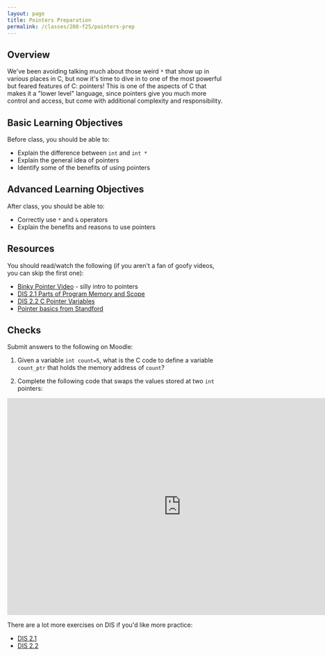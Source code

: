 ```yaml
---
layout: page
title: Pointers Preparation
permalink: /classes/208-f25/pointers-prep
---
```


## Overview
We've been avoiding talking much about those weird `*` that show up in various places in C, but now it's time to dive in to one of the most powerful but feared features of C: pointers! This is one of the aspects of C that makes it a "lower level" language, since pointers give you much more control and access, but come with additional complexity and responsibility.

## Basic Learning Objectives
Before class, you should be able to:
* Explain the difference between `int` and `int *`
* Explain the general idea of pointers
* Identify some of the benefits of using pointers

## Advanced Learning Objectives
After class, you should be able to:
* Correctly use `*` and `&` operators
* Explain the benefits and reasons to use pointers

## Resources
You should read/watch the following (if you aren't a fan of goofy videos, you can skip the first one):
* [Binky Pointer Video](https://www.youtube.com/watch?v=5VnDaHBi8dM) - silly intro to pointers
* [DIS 2.1 Parts of Program Memory and Scope](https://diveintosystems.org/book/C2-C_depth/scope_memory.html)
* [DIS 2.2 C Pointer Variables](https://diveintosystems.org/book/C2-C_depth/pointers.html)
* [Pointer basics from Standford](http://cslibrary.stanford.edu/106/)



## Checks
Submit answers to the following on Moodle:
1. Given a variable `int count=5`, what is the C code to define a variable `count_ptr` that holds the memory address of `count`?

2. Complete the following code that swaps the values stored at two `int` pointers: 

<iframe width="800" height="500" frameborder="0" src="https://pythontutor.com/iframe-embed.html#code=//void%20swap%28%20%3F%3F%20a,%20%3F%3F%20b%29%20%7B%0A%0A//%7D%0A%0Aint%20main%28%29%20%7B%0A%20%20int%20first%20%3D%201%3B%0A%20%20int%20second%20%3D%202%3B%0A%20%20%0A%20%20//swap%28%3F%3F,%20%3F%3F%29%3B%0A%20%20//first%20should%20now%20hold%202%20and%20second%20should%20hold%201%0A%0A%20%20return%200%3B%0A%7D&codeDivHeight=400&codeDivWidth=350&cumulative=false&curInstr=0&heapPrimitives=true&origin=opt-frontend.js&py=c_gcc9.3.0&rawInputLstJSON=%5B%5D&textReferences=false"> </iframe>

There are a lot more exercises on DIS if you'd like more practice:
* [DIS 2.1](http://runestone.cs.swarthmore.edu/DIS_Exercises/section-2_1.html)
* [DIS 2.2](http://runestone.cs.swarthmore.edu/DIS_Exercises/section-2_2.html)